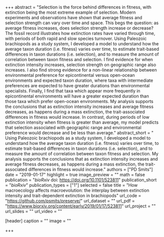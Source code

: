+++
abstract = "Selection is the force behind differences in fitness, with extinction being the most extreme example of selection. Modern experiments and observations have shown that average fitness and selection strength can vary over time and space. This begs the question: as average fitness increases, does selection strength increase or decrease? The fossil record illustrates how extinction rates have varied through time, with periods of both rapid and slow species turnover. Using Paleozoic brachiopods as a study system, I developed a model to understand how the average taxon duration (i.e. fitness) varies over time, to estimate trait-based differences in taxon durations (i.e. selection), and to measure the amount of correlation between taxon fitness and selection. I find evidence for when extinction intensity increases, selection strength on geographic range also increases. I also find strong evidence for a non-linear relationship between environmental preference for epicontinental versus open-ocean environments and expected taxon duration, where taxa with intermediate preferences are expected to have greater durations than environmental specialists. Finally, I find that taxa which appear more frequently in epicontinental environments will have a greater expected duration than those taxa which prefer open-ocean environments. My analysis supports the conclusions that as extinction intensity increases and average fitness decreases, as happens during a mass extinction, the trait-associated differences in fitness would increase. In contrast, during periods of low extinction intensity when fitness is greater than average, my model predicts that selection associated with geographic range and environmental preference would decrease and be less than average."
abstract_short = " Using Paleozoic brachiopods as a study system, I developed a model to understand how the average taxon duration (i.e. fitness) varies over time, to estimate trait-based differences in taxon durations (i.e. selection), and to measure the amount of correlation between taxon fitness and selection. My analysis supports the conclusions that as extinction intensity increases and average fitness decreases, as happens during a mass extinction, the trait-associated differences in fitness would increase."
authors = ["PD Smits"]
date = "2019-01-17"
highlight = true
image_preview = ""
math = false
publication = "*bioRxiv* doi: https://doi.org/10.1101/523811"
publication_short = "*bioRxiv*"
publication_types = ["1"]
selected = false
title = "How macroecology affects macroevolution: the interplay between extinction intensity and trait-dependent extinction in brachiopods"
url_code = "https://github.com/psmits/preserve/"
url_dataset = ""
url_pdf = "https://www.biorxiv.org/content/early/2019/01/17/523811"
url_project = ""
url_slides = ""
url_video = ""

[header]
  caption = ""
  image = ""

+++


